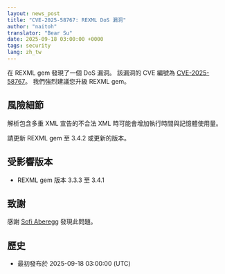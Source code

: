 ```yaml
---
layout: news_post
title: "CVE-2025-58767: REXML DoS 漏洞"
author: "naitoh"
translator: "Bear Su"
date: 2025-09-18 03:00:00 +0000
tags: security
lang: zh_tw
---
```


在 REXML gem 發現了一個 DoS 漏洞。
該漏洞的 CVE 編號為 [CVE-2025-58767](https://www.cve.org/CVERecord?id=CVE-2025-58767)。
我們強烈建議您升級 REXML gem。

## 風險細節

解析包含多重 XML 宣告的不合法 XML 時可能會增加執行時間與記憶體使用量。

請更新 REXML gem 至 3.4.2 或更新的版本。

## 受影響版本

* REXML gem 版本 3.3.3 至 3.4.1

## 致謝

感謝 [Sofi Aberegg](https://github.com/sofiaaberegg) 發現此問題。

## 歷史

* 最初發布於 2025-09-18 03:00:00 (UTC)
